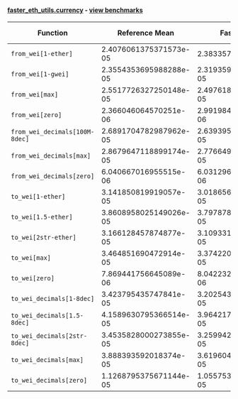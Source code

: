 #### [faster_eth_utils.currency](https://github.com/BobTheBuidler/faster-eth-utils/blob/master/faster_eth_utils/currency.py) - [view benchmarks](https://github.com/BobTheBuidler/faster-eth-utils/blob/master/benchmarks/test_currency_benchmarks.py)

| Function | Reference Mean | Faster Mean | % Change | Speedup (%) | x Faster | Faster |
|----------|---------------|-------------|----------|-------------|----------|--------|
| `from_wei[1-ether]` | 2.4076061375371573e-05 | 2.38335741720523e-05 | 1.01% | 1.02% | 1.01x | ✅ |
| `from_wei[1-gwei]` | 2.3554353695988288e-05 | 2.3193599073452103e-05 | 1.53% | 1.56% | 1.02x | ✅ |
| `from_wei[max]` | 2.5517726327250148e-05 | 2.4976186440278007e-05 | 2.12% | 2.17% | 1.02x | ✅ |
| `from_wei[zero]` | 2.366046064570251e-06 | 2.9919844683877047e-06 | -26.46% | -20.92% | 0.79x | ❌ |
| `from_wei_decimals[100M-8dec]` | 2.6891704782987962e-05 | 2.639395283938054e-05 | 1.85% | 1.89% | 1.02x | ✅ |
| `from_wei_decimals[max]` | 2.8679647118899174e-05 | 2.776649106298069e-05 | 3.18% | 3.29% | 1.03x | ✅ |
| `from_wei_decimals[zero]` | 6.040667016955515e-06 | 6.031296869798508e-06 | 0.16% | 0.16% | 1.00x | ✅ |
| `to_wei[1-ether]` | 3.141850819919057e-05 | 3.0186564620712135e-05 | 3.92% | 4.08% | 1.04x | ✅ |
| `to_wei[1.5-ether]` | 3.8608958025149026e-05 | 3.797878139469794e-05 | 1.63% | 1.66% | 1.02x | ✅ |
| `to_wei[2str-ether]` | 3.166128457874877e-05 | 3.109331252116644e-05 | 1.79% | 1.83% | 1.02x | ✅ |
| `to_wei[max]` | 3.464851690472914e-05 | 3.374220890574639e-05 | 2.62% | 2.69% | 1.03x | ✅ |
| `to_wei[zero]` | 7.869441756645089e-06 | 8.042232098155794e-06 | -2.20% | -2.15% | 0.98x | ❌ |
| `to_wei_decimals[1-8dec]` | 3.423795435747841e-05 | 3.202543330785292e-05 | 6.46% | 6.91% | 1.07x | ✅ |
| `to_wei_decimals[1.5-8dec]` | 4.1589630795366514e-05 | 3.964217824721773e-05 | 4.68% | 4.91% | 1.05x | ✅ |
| `to_wei_decimals[2str-8dec]` | 3.4535828000273855e-05 | 3.259942996034145e-05 | 5.61% | 5.94% | 1.06x | ✅ |
| `to_wei_decimals[max]` | 3.888393592018374e-05 | 3.619604206660859e-05 | 6.91% | 7.43% | 1.07x | ✅ |
| `to_wei_decimals[zero]` | 1.1268795375671144e-05 | 1.0557530867774933e-05 | 6.31% | 6.74% | 1.07x | ✅ |
